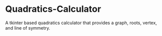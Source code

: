 # Quadratics-Calculator
A tkinter based quadratics calculator that provides a graph, roots, vertex, and line of symmetry.

